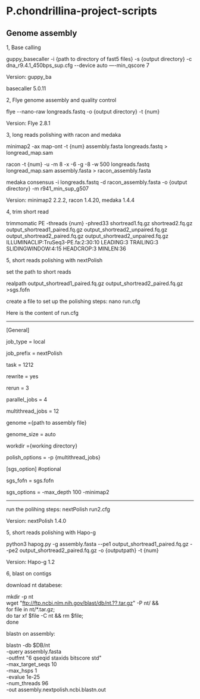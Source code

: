 # P.chondrillina-project-scripts

## Genome assembly

1, Base calling

guppy_basecaller -i {path to directory of fast5 files} -s {output directory} -c dna_r9.4.1_450bps_sup.cfg --device auto —-min_qscore 7

Version: guppy_ba

basecaller 5.0.11

2, Flye genome assembly and quality control

flye --nano-raw longreads.fastq -o {output directory} -t {num}



Version: Flye 2.8.1

3, long reads polishing with racon and medaka

minimap2 -ax map-ont -t {num} assembly.fasta longreads.fastq > longread_map.sam

racon -t {num} -u -m 8 -x -6 -g -8 -w 500 longreads.fastq longread_map.sam assembly.fasta > racon_assembly.fasta

medaka consensus -i longreads.fastq -d racon_assembly.fasta -o {output directory} -m r941_min_sup_g507

Version: minimap2 2.2.2, racon 1.4.20, medaka 1.4.4

4, trim short read

trimmomatic PE -threads {num} -phred33 shortread1.fq.gz shortread2.fq.gz output_shortread1_paired.fq.gz output_shortread2_unpaired.fq.gz
output_shortread2_paired.fq.gz  output_shortread2_unpaired.fq.gz ILLUMINACLIP:TruSeq3-PE.fa:2:30:10 LEADING:3 TRAILING:3 SLIDINGWINDOW:4:15 HEADCROP:3 MINLEN:36

5, short reads polishing with nextPolish

set the path to short reads

realpath output_shortread1_paired.fq.gz output_shortread2_paired.fq.gz >sgs.fofn

create a file to set up the polishing steps:
nano run.cfg

Here is the content of run.cfg
***********************************************
[General]

job_type = local

job_prefix = nextPolish

task = 1212

rewrite = yes

rerun = 3

parallel_jobs = 4

multithread_jobs = 12

genome ={path to assembly file}

genome_size = auto

workdir ={working directory}

polish_options = -p {multithread_jobs}

[sgs_option] #optional

sgs_fofn = sgs.fofn

sgs_options = -max_depth 100 -minimap2

***********************************************
run the polihing steps:
nextPolish run2.cfg

Version: nextPolish 1.4.0

5, short reads polishing with Hapo-g

python3 hapog.py -g assembly.fasta --pe1 output_shortread1_paired.fq.gz --pe2 output_shortread2_paired.fq.gz  -o 
{outputpath} -t {num}

Version: Hapo-g 1.2 

6, blast on contigs

download nt databese:

mkdir -p nt \
wget "ftp://ftp.ncbi.nlm.nih.gov/blast/db/nt.??.tar.gz" -P nt/ && \
        for file in nt/*.tar.gz; \
            do tar xf $file -C nt && rm $file; \
        done

blastn on assembly:

blastn -db $DB/nt \
       -query assembly.fasta \
       -outfmt "6 qseqid staxids bitscore std" \
       -max_target_seqs 10 \
       -max_hsps 1 \
       -evalue 1e-25 \
       -num_threads 96 \
       -out assembly.nextpolish.ncbi.blastn.out
       
       
